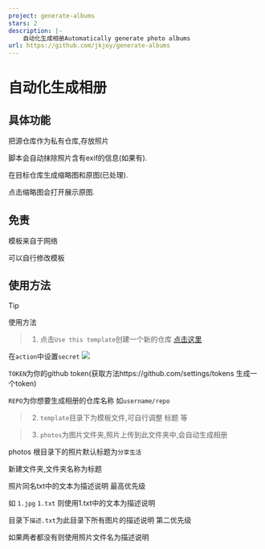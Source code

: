 ```yaml
---
project: generate-albums
stars: 2
description: |-
    自动化生成相册Automatically generate photo albums
url: https://github.com/jkjoy/generate-albums
---
```


# 自动化生成相册

## 具体功能

把源仓库作为私有仓库,存放照片

脚本会自动抹除照片含有exif的信息(如果有).

在目标仓库生成缩略图和原图(已处理).

点击缩略图会打开展示原图.

## 免责

模板来自于网络

可以自行修改模板

## 使用方法

>[!TIP]
>使用方法
 
>1. 点击`Use this template`创建一个新的仓库
<a href="https://github.com/new?template_name=generate-albums&template_owner=jkjoy" target="_blank">点击这里</a>

在`action`中设置`secret`
![](https://file.imsun.pw/image/f1427467-b143-4db0-b736-d80872c475e6.png)

`TOKEN`为你的github token(获取方法https://github.com/settings/tokens 生成一个token)

`REPO`为你想要生成相册的仓库名称 如`username/repo`

>2. `template`目录下为模板文件,可自行调整 标题 等

>3. `photos`为图片文件夹,照片上传到此文件夹中,会自动生成相册

photos 根目录下的照片默认标题为`分享生活`

新建文件夹,文件夹名称为标题

照片同名txt中的文本为描述说明 最高优先级

如 `1.jpg` `1.txt` 则使用1.txt中的文本为描述说明

目录下`描述.txt`为此目录下所有图片的描述说明 第二优先级

如果两者都没有则使用照片文件名为描述说明


